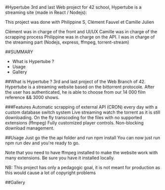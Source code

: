 #Hypertube
3rd and last Web project for 42 school, Hypertube is a streaming site (made in React / Nodejs):

This project was done with Philippine S, Clément Fauvel et Camille Julien

Clément was in charge of the front and UI/UX Camille was in charge of the scrapping process Philippine was in charge on the API. I was in charge of the streaming part (Nodejs, express, ffmpeg, torrent-stream)

##SUMMARY
- What is Hypertube ?
- Usage
- Gallery


##What is Hypertube ?
3rd and last project of the Web Branch of 42. Hypertube is a streaming website based on the bittorrent protocole. After the user has authenticated, he is able to choose from our 14 000 film reference && 3000 shows.

###Features
Automatic scrapping of external API (CRON) every day with a custom database switch system
Live streaming watch the torrent as it is still downloading.
On the fly transcoding for the files with no supported extensions (ffmpeg)
Fully customized player controls.
Non-blocking download management.

##Usage
Just go the the api folder and run npm install You can now just run npm run dev and you're ready to go.

Note that you need to have ffmpeg installed to make the website work with many extensions. Be sure you have it installed locally.

NB: This project has only a pedagogic goal, it is not meant for production as this would cause a lot of copyright problems

##Gallery
